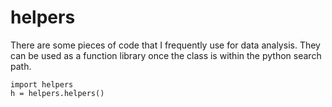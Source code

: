 # helpers

There are some pieces of code that I frequently use for data analysis. 
They can be used as a function library once the class is within the python search path.

    import helpers
    h = helpers.helpers()
 
